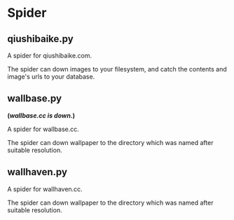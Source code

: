 Spider
======
## **qiushibaike.py**
A spider for qiushibaike.com.

The spider can down images to your filesystem, and catch the contents and image's urls to your database.

## **wallbase.py**
**(*wallbase.cc is down.*)**

A spider for wallbase.cc.

The spider can down wallpaper to the directory which was named after suitable resolution.

## **wallhaven.py**
A spider for wallhaven.cc.

The spider can down wallpaper to the directory which was named after suitable resolution.